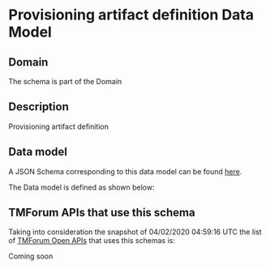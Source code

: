 # Provisioning artifact definition Data Model

## Domain

The  schema is part of the  Domain

## Description

Provisioning artifact definition

## Data model

A JSON Schema corresponding to this data model can be found
[here](https://github.com/tmforum-rand/schemas/blob/candidates/Common/ProvisioningArtifactDefinition.schema.json).

The Data model is defined as shown below:





## TMForum APIs that use this schema

Taking into consideration the snapshot of 04/02/2020 04:59:16 UTC the list of [TMForum Open APIs](https://www.tmforum.org/open-apis/) that uses this schemas is:

Coming soon